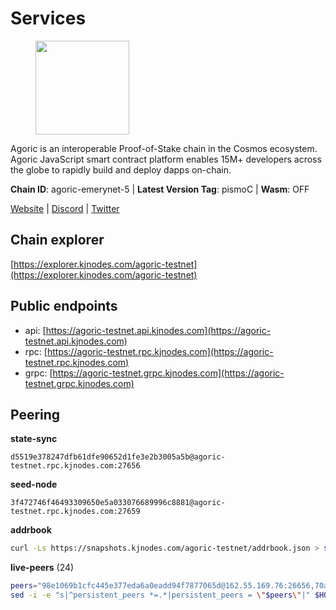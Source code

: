 # Services

<figure><img src="https://raw.githubusercontent.com/kj89/testnet_manuals/main/pingpub/logos/agoric.png" width="150" alt=""><figcaption></figcaption></figure>

Agoric is an interoperable Proof-of-Stake chain in the Cosmos ecosystem.  Agoric JavaScript smart contract platform enables 15M+ developers across the  globe to rapidly build and deploy dapps on-chain.

**Chain ID**: agoric-emerynet-5 | **Latest Version Tag**: pismoC | **Wasm**: OFF

[Website](https://agoric.com) | [Discord](https://discord.com/invite/qDW8DRes4s) | [Twitter](https://twitter.com/agoric)




## Chain explorer
[https://explorer.kjnodes.com/agoric-testnet](https://explorer.kjnodes.com/agoric-testnet)

## Public endpoints

* api: [https://agoric-testnet.api.kjnodes.com](https://agoric-testnet.api.kjnodes.com)
* rpc: [https://agoric-testnet.rpc.kjnodes.com](https://agoric-testnet.rpc.kjnodes.com)
* grpc: [https://agoric-testnet.grpc.kjnodes.com](https://agoric-testnet.grpc.kjnodes.com)

## Peering

**state-sync**

```text
d5519e378247dfb61dfe90652d1fe3e2b3005a5b@agoric-testnet.rpc.kjnodes.com:27656
```

**seed-node**

```text
3f472746f46493309650e5a033076689996c8881@agoric-testnet.rpc.kjnodes.com:27659
```

**addrbook**
```bash
curl -Ls https://snapshots.kjnodes.com/agoric-testnet/addrbook.json > $HOME/.agoric/config/addrbook.json
```

**live-peers** (24)
```bash
peers="98e1069b1cfc445e377eda6a0eadd94f7877065d@162.55.169.76:26656,70ac007461e0d912aeba6eda56ac3fed7d3087f8@135.181.85.31:26656,4dee5e4456307469d037c35eb0157f1f252b3f99@135.181.35.255:26656,d5519e378247dfb61dfe90652d1fe3e2b3005a5b@65.109.68.190:27656,793955daf95ad29f003cc4ec7e6c60c00677b2f7@5.9.81.187:30656,3f4e87ddb2e61fdd01398c071fa986259f096334@209.34.206.46:26656,5c2a752c9b1952dbed075c56c600c3a79b58c395@195.3.220.136:27106,a875ef614b3902dd567be2076f18239681f24e35@185.146.148.112:26656,6f9e22eba0130f1a29c25e28beeae69b2621a403@35.226.248.0:26656,32f7fbecd40b420d592ac460703c4ac647875566@65.109.23.238:26656,a5b991654d0723e038d3723b1345b2a288d49146@38.242.156.28:26656,d238a541e480e06269107449a70b1178ef49aba7@35.184.189.155:26656,a3a1e6c7a9ceec632c22769a9e369d05a796dc24@65.108.79.246:26709,a21bd5ae7488c18d7e6387f20ae0484acb70be01@13.215.217.74:26656,8dfb920cdc2eba42b688f44fdd26e12dabfbb6a9@95.217.130.111:27656,c72d05f83b53dc7f6c55d7d3e67c304716d27d80@116.202.227.117:27656,9dba0a07bc15334aba9c123147b78e149c0c7018@144.76.145.151:26656,980583e1dfd16988b6fdb22dd733f3260c535e45@192.241.137.132:26656,7b1cafa0879374125c623d854bcc0cb9cd98729e@185.213.25.151:26656,3c2abc308efdc63be1801bbb1b40900ada13349b@34.67.210.29:26656,42084028a65c5d609793ffc618d1dcbf374fc301@65.109.28.219:14456,6644a86094a0cb0152f83aed74357c439657770b@185.239.209.79:26656,ae61fc38e09756a8023a80764b23e55485cba268@103.180.28.204:27656,a73444541956b994f804f6fcf2a26d2c3c9865a3@34.69.172.140:26656"
sed -i -e "s|^persistent_peers *=.*|persistent_peers = \"$peers\"|" $HOME/.agoric/config/config.toml
```
